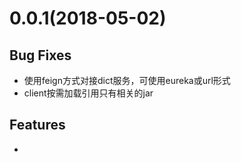 # 0.0.1(2018-05-02)
## Bug Fixes
- 使用feign方式对接dict服务，可使用eureka或url形式
- client按需加载引用只有相关的jar
## Features
- 
